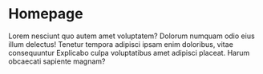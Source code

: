 # Homepage

Lorem nesciunt quo autem amet voluptatem? Dolorum numquam odio eius illum delectus! Tenetur tempora adipisci ipsam enim doloribus, vitae consequuntur Explicabo culpa voluptatibus amet adipisci placeat. Harum obcaecati sapiente magnam?
